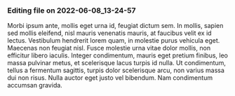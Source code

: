 

### Editing file on 2022-06-08_13-24-57

Morbi ipsum ante, mollis eget urna id, feugiat dictum sem. In mollis, sapien sed mollis eleifend, nisl mauris venenatis mauris, at faucibus velit ex id lectus. Vestibulum hendrerit lorem quam, in molestie purus vehicula eget. Maecenas non feugiat nisl. Fusce molestie urna vitae dolor mollis, non efficitur libero iaculis. Integer condimentum, mauris eget pretium finibus, leo massa pulvinar metus, et scelerisque lacus turpis id nulla. Ut condimentum, tellus a fermentum sagittis, turpis dolor scelerisque arcu, non varius massa dui non risus. Nulla auctor eget justo vel bibendum. Nam condimentum accumsan gravida.



